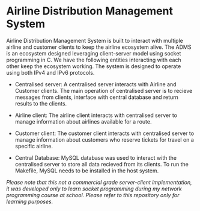 # Airline Distribution Management System

Airline Distribution Management System is built to interact with multiple airline and customer clients to keep the airline ecosystem alive. The ADMS is an ecosystem designed leveraging client-server model using socket programming in C. We have the following entities interacting with each other keep the ecosystem working. The system is designed to operate using both IPv4 and IPv6 protocols.

* Centralised server: A centralised server interacts with Airline and Customer clients. The main operation of centralised server is to recieve messages from clients, interface with central database and return results to the clients.

* Airline client: The airline client interacts with centralised server to manage information about airlines available for a route.

* Customer client: The customer client interacts with centralised server to manage information about customers who reserve tickets for travel on a specific airline.

* Central Database: MySQL database was used to interact with the centralised server to store all data recieved from its clients. To run the Makefile, MySQL needs to be installed in the host system.

*Please note that this not a commercial grade server-client implementation, it was developed only to learn socket programming during my network programming course at school. Please refer to this repository only for learning purposes.*


